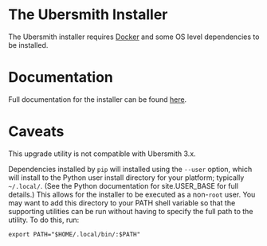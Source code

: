 # The Ubersmith Installer

The Ubersmith installer requires [Docker](https://docs.docker.com/engine/installation/) 
and some OS level dependencies to be installed. 

# Documentation

Full documentation for the installer can be found [here](https://docs.ubersmith.com/article/ubersmith-installation-and-upgrade-utility-231.html).

# Caveats

This upgrade utility is not compatible with Ubersmith 3.x.

Dependencies installed by `pip` will installed using the `--user` option, which will install to the Python user install directory for your platform; typically `~/.local/`. (See the Python documentation for site.USER_BASE for full details.) This allows for the installer to be executed as a non-`root` user. You may want to add this directory to your PATH shell variable so that the supporting utilities can be run without having to specify the full path to the utility. To do this, run:
```
export PATH="$HOME/.local/bin/:$PATH"
```
